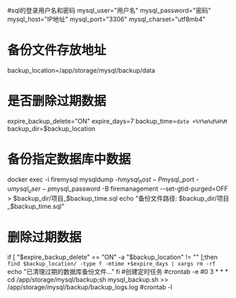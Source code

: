 #sql的登录用户名和密码
mysql_user="用户名"
mysql_password="密码"
mysql_host="IP地址"
mysql_port="3306"
mysql_charset="utf8mb4"
# 备份文件存放地址
backup_location=/app/storage/mysql/backup/data
# 是否删除过期数据
expire_backup_delete="ON"
expire_days=7
backup_time=`date +%Y%m%d%H%M`
backup_dir=$backup_location
# 备份指定数据库中数据
docker exec -i firemysql mysqldump -h$mysql_host -P$mysql_port -u$mysql_user -p$mysql_password -B firemanagement --set-gtid-purged=OFF > $backup_dir/项目_$backup_time.sql
echo "备份文件路径: $backup_dir/项目_$backup_time.sql"
# 删除过期数据
if [ "$expire_backup_delete" == "ON" -a  "$backup_location" != "" ];then
`find $backup_location/ -type f -mtime +$expire_days | xargs rm -rf`
echo "已清理过期的数据库备份文件..."
fi
#创建定时任务
#crontab -e
#0 3 * * * cd /app/storage/mysql/backup;sh mysql_backup.sh >> /app/storage/mysql/backup/backup_logs.log
#crontab -l